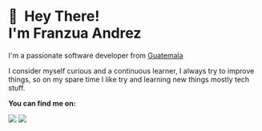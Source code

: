 
👋 &nbsp;Hey There! <br/> I'm Franzua Andrez
======

I'm a passionate  software developer from [Guatemala](https://www.google.com/maps/place/Guatemala/@15.64,-91z/)

I consider myself   curious  and a continuous learner, I always try to improve things, so on my spare time I like try and learning new things mostly tech stuff.



**You can find me on:**

[<img src="https://img.shields.io/badge/twitter-%231DA1F2.svg?&style=for-the-badge&logo=twitter&logoColor=white"/>](https://twitter.com/franzuandrez)
[<img src="https://img.shields.io/badge/instagram-%23833AB4.svg?&style=for-the-badge&logo=instagram&logoColor=white"/>](https://www.instagram.com/franzuandrez/)




